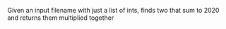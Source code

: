 Given an input filename with just a list of ints, finds two that sum to 2020 and returns them multiplied together